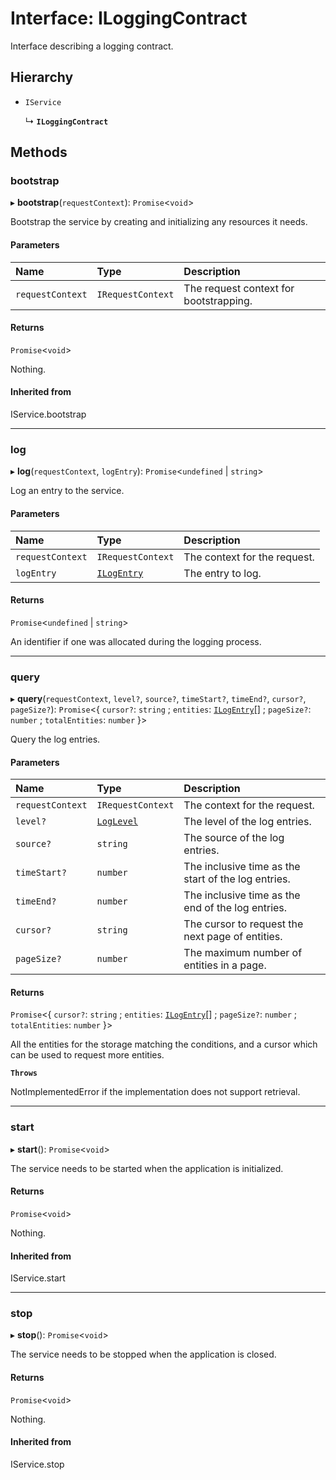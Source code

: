 # Interface: ILoggingContract

Interface describing a logging contract.

## Hierarchy

- `IService`

  ↳ **`ILoggingContract`**

## Methods

### bootstrap

▸ **bootstrap**(`requestContext`): `Promise`\<`void`\>

Bootstrap the service by creating and initializing any resources it needs.

#### Parameters

| Name | Type | Description |
| :------ | :------ | :------ |
| `requestContext` | `IRequestContext` | The request context for bootstrapping. |

#### Returns

`Promise`\<`void`\>

Nothing.

#### Inherited from

IService.bootstrap

___

### log

▸ **log**(`requestContext`, `logEntry`): `Promise`\<`undefined` \| `string`\>

Log an entry to the service.

#### Parameters

| Name | Type | Description |
| :------ | :------ | :------ |
| `requestContext` | `IRequestContext` | The context for the request. |
| `logEntry` | [`ILogEntry`](ILogEntry.md) | The entry to log. |

#### Returns

`Promise`\<`undefined` \| `string`\>

An identifier if one was allocated during the logging process.

___

### query

▸ **query**(`requestContext`, `level?`, `source?`, `timeStart?`, `timeEnd?`, `cursor?`, `pageSize?`): `Promise`\<\{ `cursor?`: `string` ; `entities`: [`ILogEntry`](ILogEntry.md)[] ; `pageSize?`: `number` ; `totalEntities`: `number`  }\>

Query the log entries.

#### Parameters

| Name | Type | Description |
| :------ | :------ | :------ |
| `requestContext` | `IRequestContext` | The context for the request. |
| `level?` | [`LogLevel`](../modules.md#loglevel) | The level of the log entries. |
| `source?` | `string` | The source of the log entries. |
| `timeStart?` | `number` | The inclusive time as the start of the log entries. |
| `timeEnd?` | `number` | The inclusive time as the end of the log entries. |
| `cursor?` | `string` | The cursor to request the next page of entities. |
| `pageSize?` | `number` | The maximum number of entities in a page. |

#### Returns

`Promise`\<\{ `cursor?`: `string` ; `entities`: [`ILogEntry`](ILogEntry.md)[] ; `pageSize?`: `number` ; `totalEntities`: `number`  }\>

All the entities for the storage matching the conditions,
and a cursor which can be used to request more entities.

**`Throws`**

NotImplementedError if the implementation does not support retrieval.

___

### start

▸ **start**(): `Promise`\<`void`\>

The service needs to be started when the application is initialized.

#### Returns

`Promise`\<`void`\>

Nothing.

#### Inherited from

IService.start

___

### stop

▸ **stop**(): `Promise`\<`void`\>

The service needs to be stopped when the application is closed.

#### Returns

`Promise`\<`void`\>

Nothing.

#### Inherited from

IService.stop
